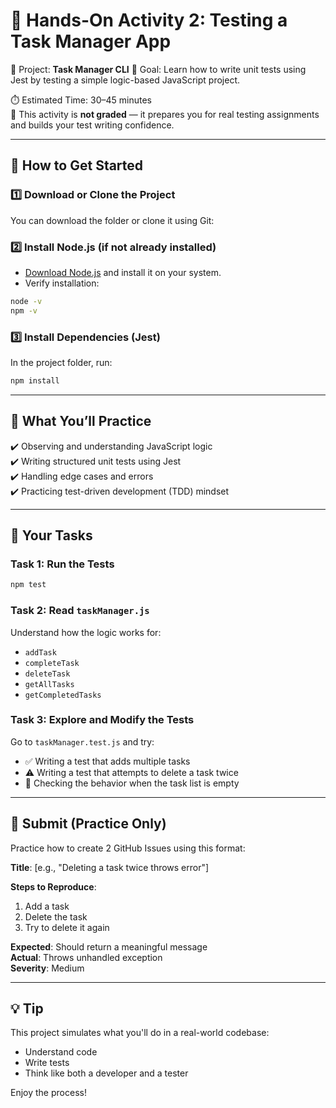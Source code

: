 
# 🧪 Hands-On Activity 2: Testing a Task Manager App

🧱 Project: **Task Manager CLI**
🎯 Goal: Learn how to write unit tests using Jest by testing a simple logic-based JavaScript project.

⏱️ Estimated Time: 30–45 minutes  
📌 This activity is **not graded** — it prepares you for real testing assignments and builds your test writing confidence.

---

## 🚀 How to Get Started

### 1️⃣ Download or Clone the Project
You can download the folder or clone it using Git:


### 2️⃣ Install Node.js (if not already installed)
- [Download Node.js](https://nodejs.org) and install it on your system.
- Verify installation:

```bash
node -v
npm -v
```

### 3️⃣ Install Dependencies (Jest)
In the project folder, run:

```bash
npm install
```
---

## 🔬 What You’ll Practice

✔️ Observing and understanding JavaScript logic  
✔️ Writing structured unit tests using Jest  
✔️ Handling edge cases and errors  
✔️ Practicing test-driven development (TDD) mindset  

---

## 🧪 Your Tasks

### Task 1: Run the Tests
```bash
npm test
```

### Task 2: Read `taskManager.js`  
Understand how the logic works for:
- `addTask`
- `completeTask`
- `deleteTask`
- `getAllTasks`
- `getCompletedTasks`

### Task 3: Explore and Modify the Tests  
Go to `taskManager.test.js` and try:

- ✅ Writing a test that adds multiple tasks
- ⚠️ Writing a test that attempts to delete a task twice
- 🧪 Checking the behavior when the task list is empty
---

## 💬 Submit (Practice Only)

Practice how to create 2 GitHub Issues using this format:

**Title**: [e.g., "Deleting a task twice throws error"]

**Steps to Reproduce**:
1. Add a task
2. Delete the task
3. Try to delete it again

**Expected**: Should return a meaningful message  
**Actual**: Throws unhandled exception  
**Severity**: Medium

---

## 💡 Tip
This project simulates what you'll do in a real-world codebase:  
- Understand code  
- Write tests  
- Think like both a developer and a tester  

Enjoy the process!
